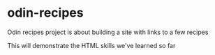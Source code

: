 # odin-recipes

Odin recipes project is about building a site with links to a few recipes

This will demonstrate the HTML skills we've learned so far